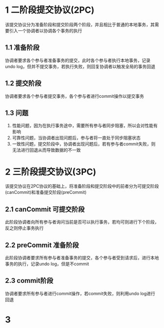 # 1 二阶段提交协议(2PC)
该提交协议分为准备阶段和提交阶段两个阶段，并且相比于普通的本地事务，其需要引入一个协调者以协调各个事务的执行
## 1.1 准备阶段
协调者要求各个参与者准备事务的提交，此时各个参与者执行本地事务，记录undo log，但并不提交事务，若执行失败，则回复协调者以触发全局的事务回退
## 1.2 提交阶段
协调者要求各个参与者提交事务，各个参与者进行commit操作以提交事务
## 1.3 问题
1. 性能问题，因为在执行事务途中，需要所有参与者同步阻塞，所以会对性能有影响
2. 可靠性问题，当协调者出现问题后，参与者将一直处于同步阻塞状态
3. 一致性问题，提交阶段中，协调者出现问题后，若有参与者commit失败，则无法进行回退从而导致数据的不一致
# 2 三阶段提交协议(3PC)
该提交协议在2PC协议的基础上，将准备阶段和提交阶段中的前者分为可提交阶段(canCommit)和准备提交阶段(preCommit)
## 2.1 canCommit 可提交阶段
此阶段协调者向所有参与者询问当前是否可以执行事务，若均可则进行下个阶段，反之则停止事务执行
## 2.2 preCommit 准备阶段
此阶段协调者要求所有参与者准备事务的提交，各个参与者受到请求后，进行本地事务的执行，记录undo log，但是不commit
## 2.3 commit阶段
协调者要求所有参与者进行commit操作，若commit失败，则利用undo log进行回退
# 3